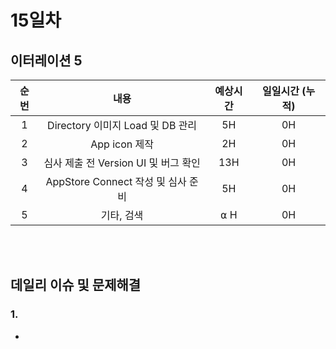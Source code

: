 # 15일차
## 이터레이션 5
|순번|내용|예상시간|일일시간 (누적)
|:---:|:-----:|:-------:|:-------:
|1|Directory 이미지 Load 및 DB 관리| 5H | 0H
|2|App icon 제작| 2H | 0H
|3|심사 제출 전 Version UI 및 버그 확인| 13H | 0H
|4|AppStore Connect 작성 및 심사 준비| 5H | 0H
|5|기타, 검색| ⍺ H | 0H


</br></br>
## 데일리 이슈 및 문제해결
### 1. 
  -  
